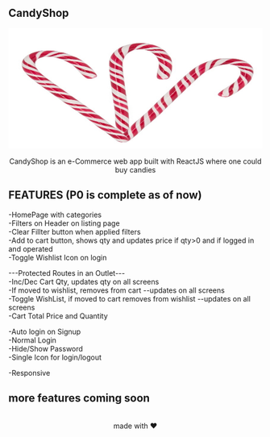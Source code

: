 ## CandyShop

<div align="center">

<img alt="candyshop" src="./public/images/github-readme.jpg" width="1048px" height="238px" />

CandyShop is an e-Commerce web app built with ReactJS where one could buy candies

</div>


## FEATURES (P0 is complete as of now)

-HomePage with categories</br>
-Filters on Header on listing page</br>
-Clear Fillter button when applied filters</br>
-Add to cart button, shows qty and updates price if qty>0 and if logged in and operated</br>
-Toggle Wishlist Icon on login</br>

---Protected Routes in an Outlet---</br>
-Inc/Dec Cart Qty, updates qty on all screens</br>
-If moved to wishlist, removes from cart --updates on all screens</br>
-Toggle WishList, if moved to cart removes from wishlist --updates on all screens </br>
-Cart Total Price and Quantity</br>

-Auto login on Signup</br>
-Normal Login</br>
-Hide/Show Password</br>
-Single Icon for login/logout</br>

-Responsive </br>

## more features coming soon


<br>

<div align="center">
made with ❤️
</div>

<br>
